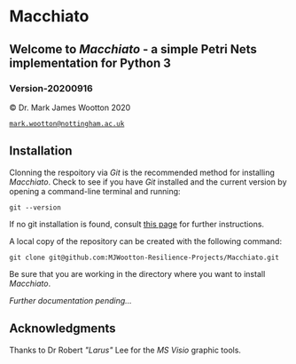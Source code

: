 # Macchiato
## Welcome to *Macchiato* - a simple Petri Nets implementation for Python 3
### Version-20200916

© Dr. Mark James Wootton 2020

[`mark.wootton@nottingham.ac.uk`](mailto:mark.wootton@nottingham.ac.uk)

## Installation
Clonning the respoitory via *Git* is the recommended method for installing *Macchiato*. Check to see if you have *Git* installed and the current version by opening a command-line terminal and running:
```
git --version
```
If no git installation is found, consult [this page](https://git-scm.com/book/en/v2/Getting-Started-Installing-Git) for further instructions.

A local copy of the repository can be created with the following command:
```
git clone git@github.com:MJWootton-Resilience-Projects/Macchiato.git
```
Be sure that you are working in the directory where you want to install *Macchiato*.

*Further documentation pending...*

## Acknowledgments
Thanks to Dr Robert *"Larus"* Lee for the *MS Visio* graphic tools.
